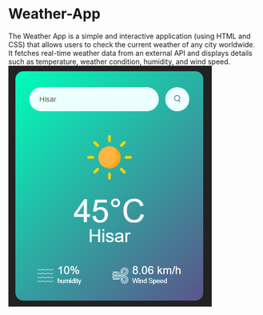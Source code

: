 # Weather-App
The Weather App is a simple and interactive application (using HTML and CSS) that allows users to check the current weather of any city worldwide. It fetches real-time weather data from an external API and displays details such as temperature, weather condition, humidity, and wind speed.
![image alt](https://github.com/rohitverma2002/Weather-App/blob/dcda5000ba0869ff92886bb2522ad73a4136bc47/images/wth%20hisar.PNG)
